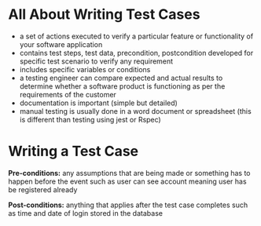 # All About Writing Test Cases
- a set of actions executed to verify a particular feature or functionality of your software application
- contains test steps, test data, precondition, postcondition developed for specific test scenario to verify any requirement
- includes specific variables or conditions
- a testing engineer can compare expected and actual results to determine whether a software product is functioning as per the requirements of the customer
- documentation is important (simple but detailed)
- manual testing is usually done in a word document or spreadsheet (this is different than testing using jest or Rspec)

# Writing a Test Case
**Pre-conditions:** any assumptions that are being made or something has to happen before the event such as user can see account meaning user has be registered already

**Post-conditions:** anything that applies after the test case completes such as time and date of login stored in the database

